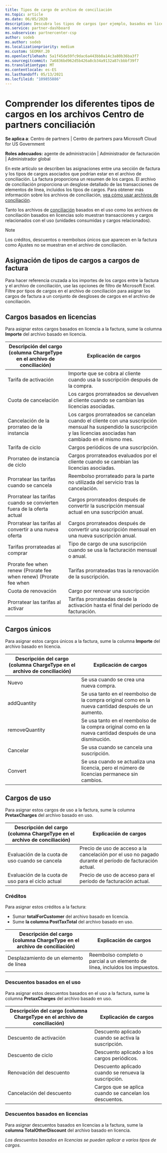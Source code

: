 ```yaml
---
title: Tipos de cargo de archivo de conciliación
ms.topic: article
ms.date: 06/05/2020
description: Descubra los tipos de cargos (por ejemplo, basados en licencias, basados en el uso y una sola vez), créditos y descuentos en Centro de partners conciliación.
ms.service: partner-dashboard
ms.subservice: partnercenter-csp
author: sodeb
ms.author: sodeb
ms.localizationpriority: medium
ms.custom: SEOMAY.20
ms.openlocfilehash: 5a1f45de59fc9dac6a443bb8a14c3a80b36ba3f7
ms.sourcegitcommit: 7a6836bd962d5b426a8cb34a9132a87cbbbf39f7
ms.translationtype: MT
ms.contentlocale: es-ES
ms.lasthandoff: 05/13/2021
ms.locfileid: "109855886"
---
```

# <a name="understand-the-different-charge-types-in-partner-center-reconciliation-files"></a>Comprender los diferentes tipos de cargos en los archivos Centro de partners conciliación

**Se aplica a**: Centro de partners | Centro de partners para Microsoft Cloud for US Government

**Roles adecuados:** agente de administración | Administrador de facturación | Administrador global

En este artículo se describen las asignaciones entre una sección de factura y los tipos de cargos asociados que podrían estar en el archivo de conciliación. La factura proporciona un resumen de los cargos. El archivo de conciliación proporciona un desglose detallado de las transacciones de elementos de línea, incluidos los tipos de cargos. Para obtener más información sobre los archivos de conciliación, [vea cómo usar archivos de conciliación](use-the-reconciliation-files.md).

Tanto los archivos de [](license-based-recon-files.md) [conciliación](usage-based-recon-files.md) basados en el uso como los archivos de conciliación basados en licencias solo muestran transacciones y cargos relacionados con el uso (unidades consumidas y cargos relacionados).

> [!NOTE]
> Los créditos, descuentos o reembolsos únicos  que aparecen en la factura como Ajustes no se muestran en el archivo de conciliación.

## <a name="map-charge-types-to-invoice-charges"></a>Asignación de tipos de cargos a cargos de factura

Para hacer referencia cruzada a los importes de los cargos entre la factura y el archivo de conciliación, use las opciones de filtro de Microsoft Excel. Filtre por tipos de cargos en el archivo de conciliación para asignar los cargos de factura a un conjunto de desgloses de cargos en el archivo de conciliación.

## <a name="license-based-charges"></a>Cargos basados en licencias

Para asignar estos cargos basados en licencia a la factura, sume la columna **Importe** del archivo basado en licencia.

| Descripción del cargo (columna ChargeType en el archivo de conciliación) | Explicación de cargos |
| ------------------------------------------------------------- | ------------------ |
| Tarifa de activación | Importe que se cobra al cliente cuando usa la suscripción después de la compra. |
| Cuota de cancelación | Los cargos prorrateados se devuelven al cliente cuando se cambian las licencias asociadas. |
| Cancelación de la prorrateo de la instancia | Los cargos prorrateados se cancelan cuando el cliente con una suscripción mensual ha suspendido la suscripción y las licencias asociadas han cambiado en el mismo mes. |
| Tarifa de ciclo | Cargos periódicos de una suscripción. |
| Prorrateo de instancia de ciclo | Cargos prorrateados evaluados por el cliente cuando se cambian las licencias asociadas. |
| Prorratear las tarifas cuando se cancela | Reembolso prorrateado para la parte no utilizada del servicio tras la cancelación. |
| Prorratear las tarifas cuando se convierten fuera de la oferta actual | Cargos prorrateados después de convertir la suscripción mensual actual en una suscripción anual. |
| Prorratear las tarifas al convertir a una nueva oferta | Cargos prorrateados después de convertir una suscripción mensual en una nueva suscripción anual. |
| Tarifas prorrateadas al comprar | Tipo de cargo de una suscripción cuando se usa la facturación mensual o anual. |
| Prorate fee when renew (Prorate fee when renew) (Prorate fee when | Tarifas prorrateadas tras la renovación de la suscripción. |
| Cuota de renovación | Cargo por renovar una suscripción |
| Prorratear las tarifas al activar | Tarifas prorrateadas desde la activación hasta el final del período de facturación. |

## <a name="one-time-charges"></a>Cargos únicos

Para asignar estos cargos únicos a la factura, sume la columna **Importe** del archivo basado en licencia.

| Descripción del cargo (columna ChargeType en el archivo de conciliación) | Explicación de cargos |
| ------------------------------------------------------------- | ------------------ |
| Nuevo | Se usa cuando se crea una nueva compra. |
| addQuantity | Se usa tanto en el reembolso de la compra original como en la nueva cantidad después de un aumento. |
| removeQuantity | Se usa tanto en el reembolso de la compra original como en la nueva cantidad después de una disminución. |
| Cancelar | Se usa cuando se cancela una suscripción. |
| Convert | Se usa cuando se actualiza una licencia, pero el número de licencias permanece sin cambios. |

## <a name="usage-charges"></a>Cargos de uso

Para asignar estos cargos de uso a la factura, sume la columna **PretaxCharges** del archivo basado en uso.

| Descripción del cargo (columna ChargeType en el archivo de conciliación) | Explicación de cargos |
| ------------------------------------------------------------- | ------------------ |
| Evaluación de la cuota de uso cuando se cancela | Precio de uso de acceso a la cancelación por el uso no pagado durante el período de facturación actual. |
| Evaluación de la cuota de uso para el ciclo actual | Precio de uso de acceso para el período de facturación actual. |

### <a name="credits"></a>Créditos

Para asignar estos créditos a la factura:

- Sumar **totalForCustomer** del archivo basado en licencia.
- Sume **la columna PostTaxTotal** del archivo basado en uso.

| Descripción del cargo (columna ChargeType en el archivo de conciliación) | Explicación de cargos |
| ------------------------------------------------------------- | ------------------ |
| Desplazamiento de un elemento de línea | Reembolso completo o parcial a un elemento de línea, incluidos los impuestos. |

### <a name="usage-based-discounts"></a>Descuentos basados en el uso

Para asignar estos descuentos basados en el uso a la factura, sume la columna **PretaxCharges** del archivo basado en uso.

| Descripción del cargo (columna ChargeType en el archivo de conciliación) | Explicación de cargos |
| ------------------------------------------------------------- | ------------------ |
| Descuento de activación | Descuento aplicado cuando se activa la suscripción. |
| Descuento de ciclo | Descuento aplicado a los cargos periódicos. |
| Renovación del descuento | Descuento aplicado cuando se renueva la suscripción. |
| Cancelación del descuento | Cargos que se aplica cuando se cancelan los descuentos. |

### <a name="license-based-discounts"></a>Descuentos basados en licencias

Para asignar descuentos basados en licencias a la factura, sume la **columna TotalOtherDiscount** del archivo basado en licencia.

*Los descuentos basados en licencias se pueden aplicar a varios tipos de cargos.*
